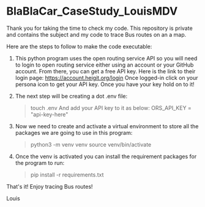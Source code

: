 # BlaBlaCar_CaseStudy_LouisMDV

Thank you for taking the time to check my code. This repository is private and contains the subject and my code to trace Bus routes on an a map.

Here are the steps to follow to make the code executable:

1. This python program uses the open routing service API so you will need to login to open routing service either using an account or your GitHub account.
From there, you can get a free API key.
Here is the link to their login page:
    https://account.heigit.org/login
Once logged-in click on your persona icon to get your API key. Once you have your key hold on to it!

2. The next step will be creating a dot .env file:
    > touch .env
And add your API key to it as below:
    > ORS_API_KEY = "api-key-here"

3. Now we need to create and activate a virtual environment to store all the packages we are going to use in this program:
    > python3 -m venv venv
    > source venv/bin/activate

4. Once the venv is activated you can install the requirement packages for the program to run:
    > pip install -r requirements.txt

That's it! Enjoy tracing Bus routes!

Louis
